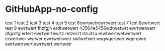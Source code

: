 # GitHubApp-no-config

test 1
test 2
test 3
test 4
test 5
test 6ewrtwetrewrtwert
test 7
test 8ewrtwert
test 9
ewrtwert
fhzfgjh
erdtwetwert
43564e5456wdtwetwrt
ewrtwetwert
dfgdrtg
ertert
ewrtwertewrtz
retzerzt
itzuitzu
erwtwertwetwetwert
erwertwer
wsrwer
ewrtwetrwetr
swfwefwet
wsqwqertwer
wqerqwre
ewrtwetrwert
ewrtwert
wertwetr
